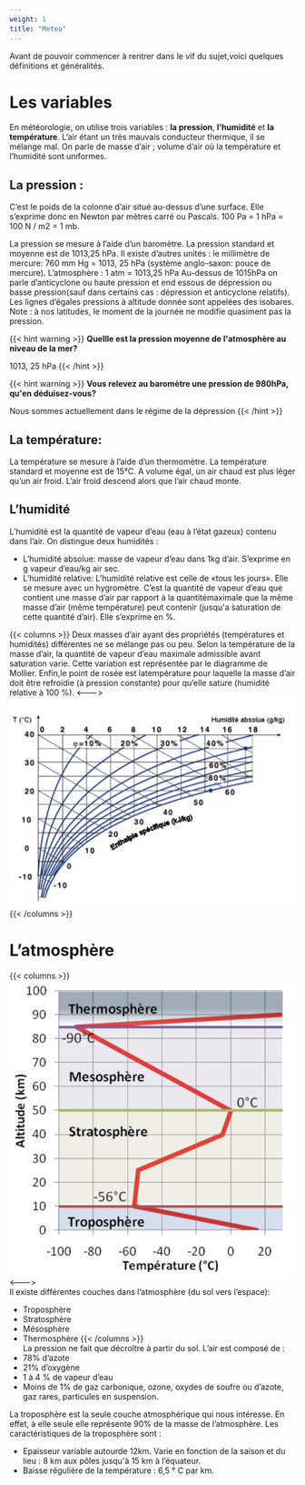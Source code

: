 ```yaml
---
weight: 1
title: "Meteo"
---
```


Avant de pouvoir commencer à rentrer dans le vif du sujet,voici quelques définitions et généralités.
 
 # Les variables
En météorologie, on utilise trois variables : **la pression**, **l’humidité** et **la température**. L’air étant un très mauvais conducteur thermique, il se mélange mal. On parle de masse d’air ; volume d’air où la température et l’humidité sont uniformes.

## La pression :
C’est le poids de la colonne d’air situé au-dessus d’une surface. Elle s’exprime donc en Newton par mètres carré ou Pascals. 
100 Pa = 1 hPa = 100 N / m2 = 1 mb.

La pression se mesure à ̀l’aide d’un baromètre. 
La pression standard et moyenne est de 1013,25 hPa. 
Il existe d’autres unités : le millimètre de mercure: 760 mm Hg = 1013, 25 hPa (système anglo-saxon: pouce de mercure). 
L’atmosphère : 1 atm = 1013,25 hPa Au-dessus de 1015hPa on parle d’anticyclone ou haute pression et end essous de dépression ou basse pression(sauf dans certains cas : dépression et anticyclone relatifs).
Les lignes d’égales pressions à altitude donnée sont appelées des isobares.
Note : à nos latitudes, le moment de la journée ne modifie quasiment pas la pression.

{{< hint warning >}}
**Quellle est la pression moyenne de l'atmosphère au niveau de la mer?** 

1013, 25 hPa 
{{< /hint >}}

{{< hint warning >}}
**Vous relevez au baromètre une pression de 980hPa, qu'en déduisez-vous?** 

Nous sommes actuellement dans le régime de la dépression 
{{< /hint >}}

## La température:
La température se mesure à l’aide d’un thermomètre. La température standard et moyenne est de 15°C. A volume égal, un air chaud est plus léger qu’un air froid. L’air froid descend alors que l’air chaud monte.

## L’humidité
L’humidité est la quantité de vapeur d’eau (eau à l’état gazeux) contenu dans l’air. On distingue deux humidités :


-  L’humidité absolue: masse de vapeur d’eau dans 1kg d’air. S’exprime en g vapeur d’eau/kg air sec.
- L’humidité relative:
L’humidité relative est celle de «tous les jours». Elle se mesure avec un hygromètre. C’est la quantité de vapeur d’eau que contient une masse d’air par rapport à la quantitémaximale que la même masse d’air (même température) peut contenir (jusqu'a ̀saturation de cette quantité d’air). Elle s’exprime en %.

{{< columns >}}
Deux masses d’air ayant des propriétés (températures et humidités) différentes ne se mélange pas ou peu. Selon la température de la masse d’air, la quantité de vapeur d’eau maximale admissible avant saturation varie. Cette variation est représentée par le diagramme de Mollier. Enfin,le point de rosée est latempérature pour laquelle la masse d’air doit être refroidie (à pression constante) pour qu’elle sature (humidité relative à 100 %).
<--->
![Diagramme de Mollier](images/mollier-diagrams.png)
{{< /columns >}}  
  
# L’atmosphère
{{< columns >}}
![Digramme atmosphère](images/atmosphere.png)
<--->  
Il existe différentes couches dans l’atmosphère (du sol vers l’espace): 
- Troposphère
- Stratosphère
- Mésosphère
- Thermosphère
{{< /columns >}}  
La pression ne fait que décroître à partir du sol. L’air est composé de : 
- 78% d’azote
- 21% d’oxygène
- 1 à 4 % de vapeur d’eau
- Moins de 1% de gaz carbonique, ozone, oxydes de soufre ou d’azote, gaz rares, particules en suspension.

La troposphère est la seule couche atmosphérique qui nous intéresse. En effet, à elle seule elle représente 90% de la masse de l’atmosphère.
Les caractéristiques de la troposphère sont :
- Epaisseur variable autourde 12km. Varie en fonction de la saison et du lieu : 8 km aux pôles jusqu'à 15 km à l’équateur.
- Baisse régulière de la température : 6,5 ° C par km.
  
